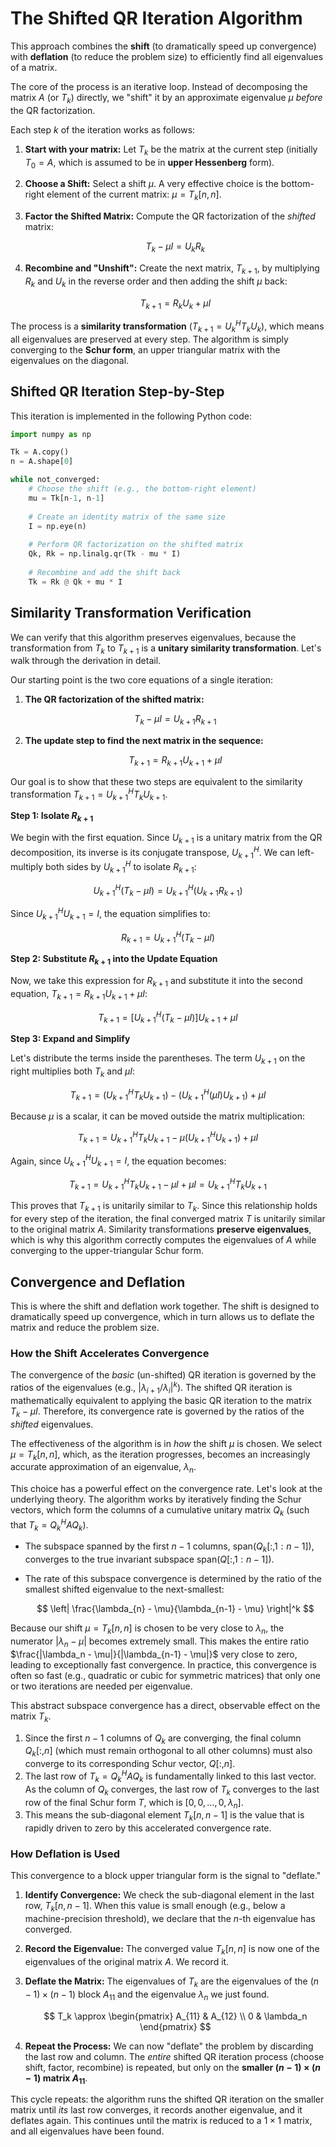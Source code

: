 # The Shifted QR Iteration Algorithm

This approach combines the **shift** (to dramatically speed up convergence) with **deflation** (to reduce the problem size) to efficiently find all eigenvalues of a matrix.

The core of the process is an iterative loop. Instead of decomposing the matrix $A$ (or $T_k$) directly, we "shift" it by an approximate eigenvalue $\mu$ *before* the QR factorization.

Each step $k$ of the iteration works as follows:

1.  **Start with your matrix:** Let $T_k$ be the matrix at the current step (initially $T_0 = A$, which is assumed to be in **upper Hessenberg** form).
2.  **Choose a Shift:** Select a shift $\mu$. A very effective choice is the bottom-right element of the current matrix: $\mu = T_k[n,n]$.
3.  **Factor the Shifted Matrix:** Compute the QR factorization of the *shifted* matrix:

    $$T_k - \mu I = U_k R_k$$

4.  **Recombine and "Unshift":** Create the next matrix, $T_{k+1}$, by multiplying $R_k$ and $U_k$ in the reverse order and then adding the shift $\mu$ back:

    $$T_{k+1} = R_k U_k + \mu I$$


The process is a **similarity transformation** ($T_{k+1} = U_k^H T_k U_k$), which means all eigenvalues are preserved at every step. The algorithm is simply converging to the **Schur form**, an upper triangular matrix with the eigenvalues on the diagonal.

## Shifted QR Iteration Step-by-Step

This iteration is implemented in the following Python code:

```python
import numpy as np

Tk = A.copy()
n = A.shape[0]

while not_converged:
    # Choose the shift (e.g., the bottom-right element)
    mu = Tk[n-1, n-1]
    
    # Create an identity matrix of the same size
    I = np.eye(n)
    
    # Perform QR factorization on the shifted matrix
    Qk, Rk = np.linalg.qr(Tk - mu * I)
    
    # Recombine and add the shift back
    Tk = Rk @ Qk + mu * I
```

## Similarity Transformation Verification

We can verify that this algorithm preserves eigenvalues, because the transformation from $T_k$ to $T_{k+1}$ is a **unitary similarity transformation**. Let's walk through the derivation in detail.

Our starting point is the two core equations of a single iteration:
1.  **The QR factorization of the shifted matrix:**
    
    $$T_k - \mu I = U_{k+1} R_{k+1}$$

2.  **The update step to find the next matrix in the sequence:**

    $$T_{k+1} = R_{k+1} U_{k+1} + \mu I$$

Our goal is to show that these two steps are equivalent to the similarity transformation $T_{k+1} = U_{k+1}^H T_k U_{k+1}$.

**Step 1: Isolate $R_{k+1}$**

We begin with the first equation. Since $U_{k+1}$ is a unitary matrix from the QR decomposition, its inverse is its conjugate transpose, $U_{k+1}^H$. We can left-multiply both sides by $U_{k+1}^H$ to isolate $R_{k+1}$:

$$
U_{k+1}^H (T_k - \mu I) = U_{k+1}^H (U_{k+1} R_{k+1})
$$

Since $U_{k+1}^H U_{k+1} = I$, the equation simplifies to:

$$
R_{k+1} = U_{k+1}^H (T_k - \mu I)
$$

**Step 2: Substitute $R_{k+1}$ into the Update Equation**

Now, we take this expression for $R_{k+1}$ and substitute it into the second equation, $T_{k+1} = R_{k+1} U_{k+1} + \mu I$:

$$
T_{k+1} = \left[ U_{k+1}^H (T_k - \mu I) \right] U_{k+1} + \mu I
$$

**Step 3: Expand and Simplify**

Let's distribute the terms inside the parentheses. The term $U_{k+1}$ on the right multiplies both $T_k$ and $\mu I$:

$$
T_{k+1} = (U_{k+1}^H T_k U_{k+1}) - (U_{k+1}^H (\mu I) U_{k+1}) + \mu I
$$

Because $\mu$ is a scalar, it can be moved outside the matrix multiplication:

$$
T_{k+1} = U_{k+1}^H T_k U_{k+1} - \mu (U_{k+1}^H U_{k+1}) + \mu I
$$

Again, since $U_{k+1}^H U_{k+1} = I$, the equation becomes:

$$
T_{k+1} = U_{k+1}^H T_k U_{k+1} - \mu I + \mu I = U_{k+1}^H T_k U_{k+1}
$$

This proves that $T_{k+1}$ is unitarily similar to $T_k$. Since this relationship holds for every step of the iteration, the final converged matrix $T$ is unitarily similar to the original matrix $A$. Similarity transformations **preserve eigenvalues**, which is why this algorithm correctly computes the eigenvalues of $A$ while converging to the upper-triangular Schur form.

## Convergence and Deflation

This is where the shift and deflation work together. The shift is designed to dramatically speed up convergence, which in turn allows us to deflate the matrix and reduce the problem size.

### How the Shift Accelerates Convergence

The convergence of the *basic* (un-shifted) QR iteration is governed by the ratios of the eigenvalues (e.g., $|\lambda_{i+1} / \lambda_i|^k$). The shifted QR iteration is mathematically equivalent to applying the basic QR iteration to the matrix $T_k - \mu I$. Therefore, its convergence rate is governed by the ratios of the *shifted* eigenvalues.

The effectiveness of the algorithm is in *how* the shift $\mu$ is chosen. We select $\mu = T_k[n,n]$, which, as the iteration progresses, becomes an increasingly accurate approximation of an eigenvalue, $\lambda_n$.

This choice has a powerful effect on the convergence rate. Let's look at the underlying theory. The algorithm works by iteratively finding the Schur vectors, which form the columns of a cumulative unitary matrix $Q_k$ (such that $T_k = Q_k^H A Q_k$).

* The subspace spanned by the first $n-1$ columns, $\text{span}(Q_k[:,1:n-1])$, converges to the true invariant subspace $\text{span}(Q[:,1:n-1])$.

* The rate of this subspace convergence is determined by the ratio of the smallest shifted eigenvalue to the next-smallest:

    $$
    \left| \frac{\lambda_{n} - \mu}{\lambda_{n-1} - \mu} \right|^k
    $$

Because our shift $\mu = T_k[n,n]$ is chosen to be very close to $\lambda_n$, the numerator $|\lambda_n - \mu|$ becomes extremely small. This makes the entire ratio $\frac{|\lambda_n - \mu|}{|\lambda_{n-1} - \mu|}$ very close to zero, leading to exceptionally fast convergence. In practice, this convergence is often so fast (e.g., quadratic or cubic for symmetric matrices) that only one or two iterations are needed per eigenvalue.

This abstract subspace convergence has a direct, observable effect on the matrix $T_k$.

1.  Since the first $n-1$ columns of $Q_k$ are converging, the final column $Q_k[:,n]$ (which must remain orthogonal to all other columns) must also converge to its corresponding Schur vector, $Q[:,n]$.
2.  The last row of $T_k = Q_k^H A Q_k$ is fundamentally linked to this last vector. As the column of $Q_k$ converges, the last row of $T_k$ converges to the last row of the final Schur form $T$, which is $[0, 0, \dots, 0, \lambda_n]$.
3.  This means the sub-diagonal element $T_k[n, n-1]$ is the value that is rapidly driven to zero by this accelerated convergence rate.

### How Deflation is Used

This convergence to a block upper triangular form is the signal to "deflate."

1.  **Identify Convergence:** We check the sub-diagonal element in the last row, $T_k[n, n-1]$. When this value is small enough (e.g., below a machine-precision threshold), we declare that the $n$-th eigenvalue has converged.
2.  **Record the Eigenvalue:** The converged value $T_k[n,n]$ is now one of the eigenvalues of the original matrix $A$. We record it.
3.  **Deflate the Matrix:** The eigenvalues of $T_k$ are the eigenvalues of the $(n-1) \times (n-1)$ block $A_{11}$ and the eigenvalue $\lambda_n$ we just found.

    $$
    T_k \approx \begin{pmatrix}
    A_{11} & A_{12} \\
    0 & \lambda_n
    \end{pmatrix}
    $$

4.  **Repeat the Process:** We can now "deflate" the problem by discarding the last row and column. The *entire* shifted QR iteration process (choose shift, factor, recombine) is repeated, but only on the **smaller $(n-1) \times (n-1)$ matrix $A_{11}$**.

This cycle repeats: the algorithm runs the shifted QR iteration on the smaller matrix until *its* last row converges, it records another eigenvalue, and it deflates again. This continues until the matrix is reduced to a $1 \times 1$ matrix, and all eigenvalues have been found.